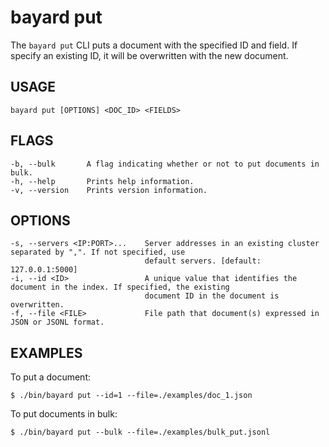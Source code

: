 # bayard put

The `bayard put` CLI puts a document with the specified ID and field. If specify an existing ID, it will be overwritten
with the new document.

## USAGE

    bayard put [OPTIONS] <DOC_ID> <FIELDS>

## FLAGS

    -b, --bulk       A flag indicating whether or not to put documents in bulk.
    -h, --help       Prints help information.
    -v, --version    Prints version information.

## OPTIONS

    -s, --servers <IP:PORT>...    Server addresses in an existing cluster separated by ",". If not specified, use
                                  default servers. [default: 127.0.0.1:5000]
    -i, --id <ID>                 A unique value that identifies the document in the index. If specified, the existing
                                  document ID in the document is overwritten.
    -f, --file <FILE>             File path that document(s) expressed in JSON or JSONL format.

## EXAMPLES

To put a document:

```text
$ ./bin/bayard put --id=1 --file=./examples/doc_1.json
```

To put documents in bulk:

```text
$ ./bin/bayard put --bulk --file=./examples/bulk_put.jsonl
```
